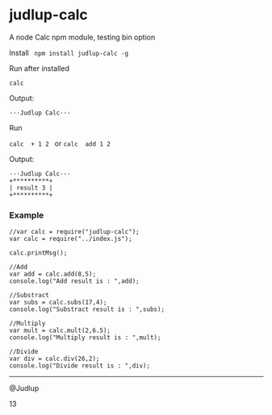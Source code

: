 # judlup-calc
A node Calc npm module, testing bin option

Install
` npm install judlup-calc -g`

Run after installed

`calc ` 

Output:

` ···Judlup Calc··· `

Run

`calc  + 1 2 `  or `calc  add 1 2 `

Output:

```
···Judlup Calc···
+**********+
| result 3 |
+**********+
```


### Example

```
//var calc = require("judlup-calc"); 
var calc = require("../index.js");

calc.printMsg();

//Add
var add = calc.add(8,5);
console.log("Add result is : ",add);

//Substract
var subs = calc.subs(17,4);
console.log("Substract result is : ",subs);

//Multiply
var mult = calc.mult(2,6.5);
console.log("Multiply result is : ",mult);

//Divide
var div = calc.div(26,2);
console.log("Divide result is : ",div);  

```

* * *

@Judlup

13
